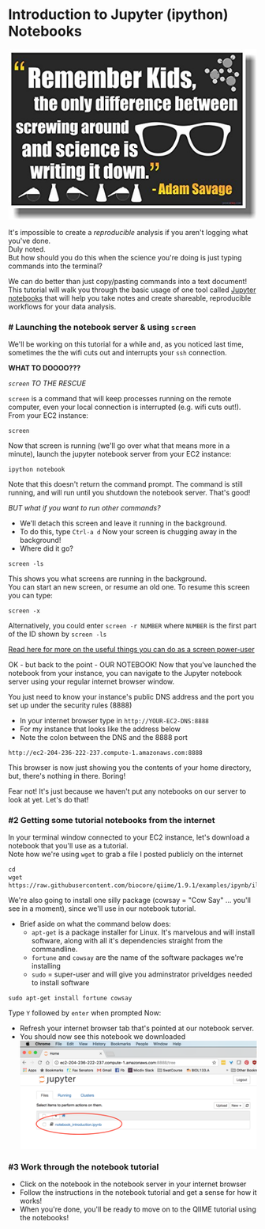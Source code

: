 # Introduction to Jupyter (ipython) Notebooks

![mythbusters](../img/mythbusteres.jpg)

It's impossible to create a *reproducible* analysis if you aren't logging what you've done.  
Duly noted.  
But how should you do this when the science you're doing is just typing commands into the terminal?

We can do better than just copy/pasting commands into a text document!
This tutorial will walk you through the basic usage of one tool called [Jupyter notebooks](http://jupyter.org/)
that will help you take notes and create shareable, reproducible workflows for your data analysis.


### # Launching the notebook server & using `screen`
We'll be working on this tutorial for a while and, as you noticed last time, 
sometimes the the wifi cuts out and interrupts your `ssh` connection. 

**WHAT TO DOOOO???** 

*`screen` TO THE RESCUE* 

`screen` is a command that will keep processes running on the remote computer, 
even your local connection is interrupted (e.g. wifi cuts out!). 
From your EC2 instance:
```
screen
```
Now that screen is running (we'll go over what that means more in a minute), 
launch the jupyter notebook server from your EC2 instance:

```
ipython notebook
```
Note that this doesn't return the command prompt.  The command is still running, 
and will run until you shutdown the notebook server.  That's good!  

*BUT what if you want to run other commands?*  
- We'll detach this screen and leave it running in the background. 
- To do this, type `Ctrl-a d`
Now your screen is chugging away in the background!
- Where did it go?

```
screen -ls
```
This shows you what screens are running in the background.  
You can start an new screen, or resume an old one.  To resume this screen you can type:
```
screen -x
```
Alternatively, you could enter `screen -r NUMBER` where `NUMBER` is the first part of the ID shown by `screen -ls`

[Read here for more on the useful things you can do as a screen power-user](https://kb.iu.edu/d/acuy)


OK - but back to the point - OUR NOTEBOOK!
Now that you've launched the notebook from your instance, 
you can navigate to the Jupyter notebook server using your regular internet browser window.

You just need to know your instance's public DNS address and the port you set up under the security rules (8888)
- In your internet browser type in `http://YOUR-EC2-DNS:8888` 
- For my instance that looks like the address below
- Note the colon between the DNS and the 8888 port
```
http://ec2-204-236-222-237.compute-1.amazonaws.com:8888
```

This browser is now just showing you the contents of your home directory, but, there's nothing in there.  Boring!

Fear not!  It's just because we haven't put any notebooks on our server to look at yet.  Let's do that!

### #2 Getting some tutorial notebooks from the internet
In your terminal window connected to your EC2 instance, let's download a notebook that you'll use as a tutorial.  
Note how we're using `wget` to grab a file I posted publicly on the internet
```
cd
wget https://raw.githubusercontent.com/biocore/qiime/1.9.1/examples/ipynb/illumina_overview_tutorial_workshop_template.ipynb
```
We're also going to install one silly package (cowsay = "Cow Say" ... you'll see in a moment), since we'll use in our notebook tutorial.
- Brief aside on what the command below does:
  - `apt-get` is a package installer for Linux.  It's marvelous and will install software, along with all it's dependencies straight from the commandline. 
  - `fortune` and `cowsay` are the name of the software packages we're installing
  - `sudo` = super-user and will give you adminstrator priveldges needed to install software
```
sudo apt-get install fortune cowsay
```
Type `Y` followed by `enter` when prompted
Now:
- Refresh your internet browser tab that's pointed at our notebook server.
- You should now see this notebook we downloaded
![Notebook tutorial](../img/qiime-jupyter-server-01.png)

### #3 Work through the notebook tutorial
- Click on the notebook in the notebook server in your internet browser
- Follow the instructions in the notebook tutorial and get a sense for how it works!
- When you're done, you'll be ready to move on to the QIIME tutorial using the notebooks!
